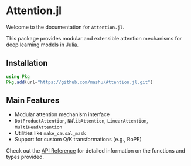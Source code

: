 # Attention.jl

Welcome to the documentation for `Attention.jl`.

This package provides modular and extensible attention mechanisms for deep learning models in Julia.

## Installation

```julia
using Pkg
Pkg.add(url="https://github.com/mashu/Attention.jl.git")
```

## Main Features

- Modular attention mechanism interface
- `DotProductAttention`, `NNlibAttention`, `LinearAttention`, `MultiHeadAttention`
- Utilities like `make_causal_mask`
- Support for custom Q/K transformations (e.g., RoPE)

Check out the [API Reference](api/public.md) for detailed information on the functions and types provided. 